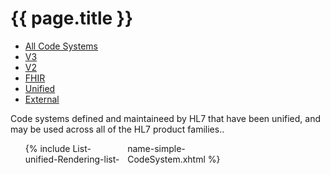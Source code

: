 # {{ page.title }}

<ul class="nav nav-tabs">
  <li><a href="codesystems.html">All Code Systems</a></li>
  <li><a href="codesystems-v3.html">V3</a></li>
  <li><a href="codesystems-v2.html">V2</a></li>
  <li><a href="codesystems-fhir.html">FHIR</a></li>
  <li class="active"><a href="#">Unified</a></li>
  <li><a href="codesystems-external.html">External</a></li>
</ul>

Code systems defined and maintaineed by HL7 that have been unified, and may be used across all of the HL7 product families..

<ul style="-moz-column-count: 3; -moz-column-gap: 10px; -webkit-column-count: 3; -webkit-column-gap: 10px; column-count: 3; column-gap: 10px">
{% include List-unified-Rendering-list-name-simple-CodeSystem.xhtml %}
</ul>
